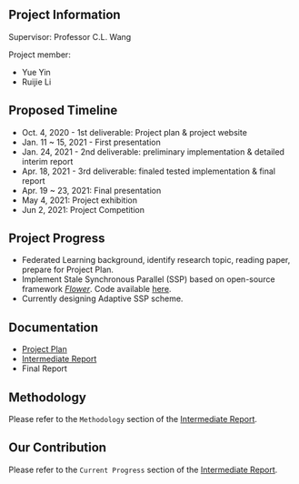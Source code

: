 ## Project Information

Supervisor: Professor C.L. Wang

Project member: 

- Yue Yin
- Ruijie Li 



## Proposed Timeline

- Oct. 4, 2020 - 1st deliverable: Project plan & project website
- Jan. 11 ~ 15, 2021 - First presentation
- Jan. 24, 2021 - 2nd deliverable: preliminary implementation & detailed interim report
- Apr. 18, 2021 - 3rd deliverable: finaled tested implementation & final report
- Apr. 19 ~ 23, 2021: Final presentation
- May 4, 2021: Project exhibition
- Jun 2, 2021: Project Competition



## Project Progress

- Federated Learning background, identify research topic, reading paper, prepare for Project Plan.
- Implement Stale Synchronous Parallel (SSP) based on open-source framework [*Flower*](https://flower.dev/). Code available [here](https://github.com/yinfredyue/flower).
- Currently designing Adaptive SSP scheme.



## Documentation

- [Project Plan](./Project_Plan.pdf)
- [Intermediate Report](./InterimReport.pdf)
- Final Report



## Methodology

Please refer to the `Methodology` section of the [Intermediate Report](./InterimReport.pdf).


## Our Contribution

Please refer to the `Current Progress` section of the [Intermediate Report](./InterimReport.pdf).




